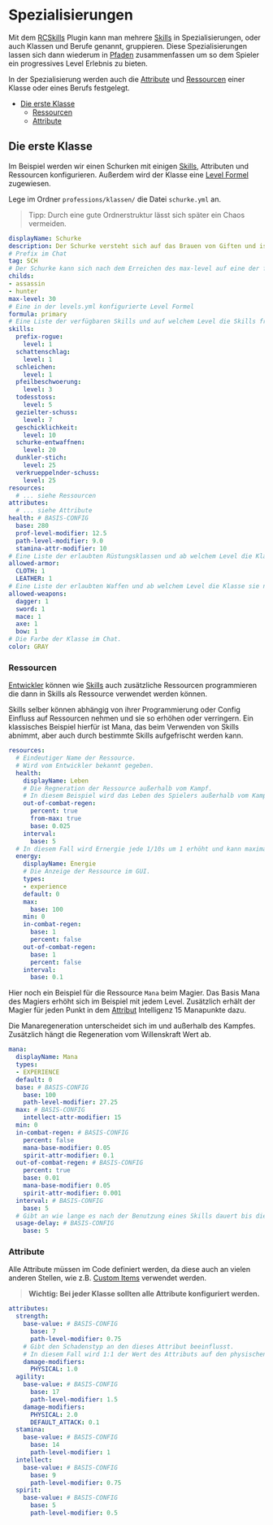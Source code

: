 # Spezialisierungen

Mit dem [RCSkills](../README.md) Plugin kann man mehrere [Skills](Skills.md) in Spezialisierungen, oder auch Klassen und Berufe genannt, gruppieren. Diese Spezialisierungen lassen sich dann wiederum in [Pfaden](Paths.md) zusammenfassen um so dem Spieler ein progressives Level Erlebnis zu bieten.

In der Spezialisierung werden auch die [Attribute](#attribute) und [Ressourcen](#ressourcen) einer Klasse oder eines Berufs festgelegt.

- [Die erste Klasse](#die-erste-klasse)
  - [Ressourcen](#ressourcen)
  - [Attribute](#attribute)

## Die erste Klasse

Im Beispiel werden wir einen Schurken mit einigen [Skills](Skills.md), Attributen und Ressourcen konfigurieren. Außerdem wird der Klasse eine [Level Formel](Erfahrungspunkte.md#levelsyml) zugewiesen.

Lege im Ordner `professions/klassen/` die Datei `schurke.yml` an.

> Tipp: Durch eine gute Ordnerstruktur lässt sich später ein Chaos vermeiden.

```yml
displayName: Schurke
description: Der Schurke versteht sich auf das Brauen von Giften und ist auf den heimlichen Angriff aus dem Schatten spezialisiert.
# Prefix im Chat
tag: SCH
# Der Schurke kann sich nach dem Erreichen des max-level auf eine der folgenden Klassen spezialisieren.
childs:
- assassin
- hunter
max-level: 30
# Eine in der levels.yml konfigurierte Level Formel
formula: primary
# Eine Liste der verfügbaren Skills und auf welchem Level die Skills freigeschaltet werden.
skills:
  prefix-rogue:
    level: 1
  schattenschlag:
    level: 1
  schleichen:
    level: 1
  pfeilbeschwoerung:
    level: 3
  todesstoss:
    level: 5
  gezielter-schuss:
    level: 7
  geschicklichkeit:
    level: 10
  schurke-entwaffnen:
    level: 20
  dunkler-stich:
    level: 25
  verkrueppelnder-schuss:
    level: 25
resources:
  # ... siehe Ressourcen
attributes:
  # ... siehe Attribute
health: # BASIS-CONFIG
  base: 280
  prof-level-modifier: 12.5
  path-level-modifier: 9.0
  stamina-attr-modifier: 10
# Eine Liste der erlaubten Rüstungsklassen und ab welchem Level die Klasse sie nutzen darf.
allowed-armor:
  CLOTH: 1
  LEATHER: 1
# Eine Liste der erlaubten Waffen und ab welchem Level die Klasse sie nutzen darf.
allowed-weapons:
  dagger: 1
  sword: 1
  mace: 1
  axe: 1
  bow: 1
# Die Farbe der Klasse im Chat.
color: GRAY
```

### Ressourcen

[Entwickler](Developer.md) können wie [Skills](Skills.md) auch zusätzliche Ressourcen programmieren die dann in Skills als Ressource verwendet werden können.

Skills selber können abhängig von ihrer Programmierung oder Config Einfluss auf Ressourcen nehmen und sie so erhöhen oder verringern. Ein klassisches Beispiel hierfür ist Mana, das beim Verwenden von Skills abnimmt, aber auch durch bestimmte Skills aufgefrischt werden kann.

```yml
resources:
  # Eindeutiger Name der Ressource.
  # Wird vom Entwickler bekannt gegeben.
  health:
    displayName: Leben
    # Die Regneration der Ressource außerhalb vom Kampf.
    # In diesem Beispiel wird das Leben des Spielers außerhalb vom Kampf alle 5s um 2.5% regeneriert.
    out-of-combat-regen:
      percent: true
      from-max: true
      base: 0.025
    interval:
      base: 5
  # In diesem Fall wird Ernergie jede 1/10s um 1 erhöht und kann maximal 100 erreichen, egal welches Level der Spieler hat.
  energy:
    displayName: Energie
    # Die Anzeige der Ressource im GUI.
    types:
    - experience
    default: 0
    max:
      base: 100
    min: 0
    in-combat-regen:
      base: 1
      percent: false
    out-of-combat-regen:
      base: 1
      percent: false
    interval:
      base: 0.1
```

Hier noch ein Beispiel für die Ressource `Mana` beim Magier.
Das Basis Mana des Magiers erhöht sich im Beispiel mit jedem Level. Zusätzlich erhält der Magier für jeden Punkt in dem [Attribut](#Attribute) Intelligenz 15 Manapunkte dazu.

Die Manaregeneration unterscheidet sich im und außerhalb des Kampfes. Zusätzlich hängt die Regeneration vom Willenskraft Wert ab.

```yml
mana:
  displayName: Mana
  types:
  - EXPERIENCE
  default: 0
  base: # BASIS-CONFIG
    base: 100
    path-level-modifier: 27.25
  max: # BASIS-CONFIG
    intellect-attr-modifier: 15
  min: 0
  in-combat-regen: # BASIS-CONFIG
    percent: false
    mana-base-modifier: 0.05
    spirit-attr-modifier: 0.1
  out-of-combat-regen: # BASIS-CONFIG
    percent: true
    base: 0.01
    mana-base-modifier: 0.05
    spirit-attr-modifier: 0.001
  interval: # BASIS-CONFIG
    base: 5
  # Gibt an wie lange es nach der Benutzung eines Skills dauert bis die Regeneration einsetzt.
  usage-delay: # BASIS-CONFIG
    base: 5
```

### Attribute

Alle Attribute müssen im Code definiert werden, da diese auch an vielen anderen Stellen, wie z.B. [Custom Items](https://git.faldoria.de/raidcraft/rc-items) verwendet werden.

> **Wichtig: Bei jeder Klasse sollten alle Attribute konfiguriert werden.**

```yml
attributes:
  strength:
    base-value: # BASIS-CONFIG
      base: 7
      path-level-modifier: 0.75
    # Gibt den Schadenstyp an den dieses Attribut beeinflusst.
    # In diesem Fall wird 1:1 der Wert des Attributs auf den physischen Schaden addiert.
    damage-modifiers:
      PHYSICAL: 1.0
  agility:
    base-value: # BASIS-CONFIG
      base: 17
      path-level-modifier: 1.5
    damage-modifiers:
      PHYSICAL: 2.0
      DEFAULT_ATTACK: 0.1
  stamina:
    base-value: # BASIS-CONFIG
      base: 14
      path-level-modifier: 1
  intellect:
    base-value: # BASIS-CONFIG
      base: 9
      path-level-modifier: 0.75
  spirit:
    base-value: # BASIS-CONFIG
      base: 5
      path-level-modifier: 0.5
```